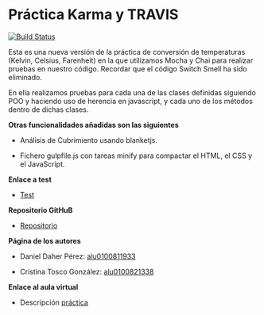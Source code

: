 # Práctica Karma y TRAVIS
[![Build Status](https://travis-ci.org/alu0100811933/karma-y-travis-daniel-cristina.svg?branch=master)](https://travis-ci.org/alu0100811933/karma-y-travis-daniel-cristina)

Esta es una nueva versión de la práctica de conversión de temperaturas (Kelvin, Celsius, Farenheit) en la que utilizamos Mocha y Chai para realizar
pruebas en nuestro código. Recordar que el código Switch Smell ha sido eliminado.

En ella realizamos pruebas para cada una de las clases definidas siguiendo POO y haciendo uso de herencia en javascript, y cada uno de los métodos dentro de dichas clases.

**Otras funcionalidades añadidas son las siguientes**

* Análisis de Cubrimiento usando blanketjs.

* Fichero gulpfile.js con tareas minify para compactar el HTML, el CSS y el JavaScript.

**Enlace a test**

* [Test](http://ull-esit-gradoii-pl.github.io/mocha-y-chai-daniel-cristina/test.html)

**Repositorio GitHuB**

* [Repositorio](https://github.com/ULL-ESIT-GRADOII-PL/mocha-y-chai-daniel-cristina)


**Página de los autores**

* Daniel Daher Pérez: [alu0100811933](http://alu0100811933.github.io/)

* Cristina Tosco González: [alu0100821338](http://alu0100821338.github.io/)

**Enlace al aula virtual**

* Descripción [práctica](https://campusvirtual.ull.es/1516/mod/page/view.php?id=182932)
